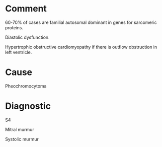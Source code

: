 # Comment

60-70% of cases are familial autosomal dominant in genes for sarcomeric proteins.

Diastolic dysfunction.

Hypertrophic obstructive cardiomyopathy if there is outflow obstruction in left ventricle.

# Cause

Pheochromocytoma

# Diagnostic

S4

Mitral murmur

Systolic murmur
